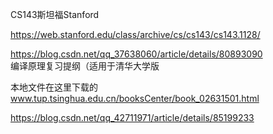 






CS143斯坦福Stanford

https://web.stanford.edu/class/archive/cs/cs143/cs143.1128/



 
https://blog.csdn.net/qq_37638060/article/details/80893090  
编译原理复习提纲（适用于清华大学版



本地文件在这里下载的
www.tup.tsinghua.edu.cn/booksCenter/book_02631501.html








https://blog.csdn.net/qq_42711971/article/details/85199233


























